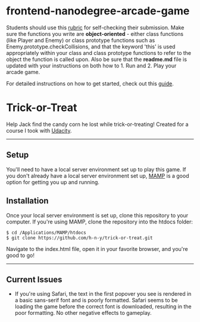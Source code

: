 frontend-nanodegree-arcade-game
===============================

Students should use this [rubric](https://review.udacity.com/#!/projects/2696458597/rubric) for self-checking their submission. Make sure the functions you write are **object-oriented** - either class functions (like Player and Enemy) or class prototype functions such as Enemy.prototype.checkCollisions, and that the keyword 'this' is used appropriately within your class and class prototype functions to refer to the object the function is called upon. Also be sure that the **readme.md** file is updated with your instructions on both how to 1. Run and 2. Play your arcade game.

For detailed instructions on how to get started, check out this [guide](https://docs.google.com/document/d/1v01aScPjSWCCWQLIpFqvg3-vXLH2e8_SZQKC8jNO0Dc/pub?embedded=true).

# Trick-or-Treat

Help Jack find the candy corn he lost while trick-or-treating! Created for a course I took with [Udacity](http://www.udacity.com).
___

## Setup  

You'll need to have a local server environment set up to play this game. If you don't already have a local server environment set up, [MAMP](https://www.mamp.info) is a good option for getting you up and running.

## Installation

Once your local server environment is set up, clone this repository to your computer. If you're using MAMP, clone the repository into the htdocs folder:

```
$ cd /Applications/MAMP/htdocs
$ git clone https://github.com/h-n-y/trick-or-treat.git
```

Navigate to the index.html file, open it in your favorite browser, and you're good to go!

___

## Current Issues 

* If you're using Safari, the text in the first popover you see is rendered in a basic sans-serif font and is poorly formatted. Safari seems to be loading the game before the correct font is downloaded, resulting in the poor formatting. No other negative effects to gameplay.
